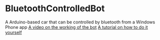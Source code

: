 # BluetoothControlledBot
A Arduino-based car that can be controlled by bluetooth from a Windows Phone app
[A video on the working of the bot](https://www.youtube.com/watch?v=Xkfx_4Qlscg)
[A tutorial on how to do it yourself](http://nnsriram.blogspot.in/2015/04/bluetooth-controlled-bot.html)